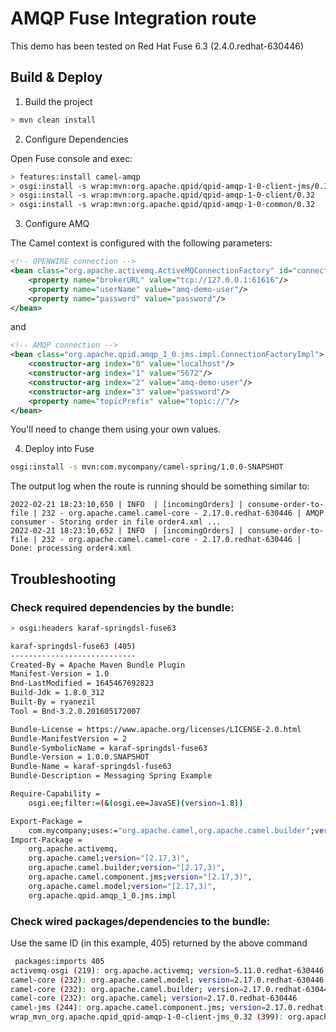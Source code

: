 # AMQP Fuse Integration route

This demo has been tested on Red Hat Fuse 6.3 (2.4.0.redhat-630446)

## Build & Deploy

1. Build the project

```bash
> mvn clean install
```


2. Configure Dependencies

Open Fuse console and exec:

```bash
> features:install camel-amqp
> osgi:install -s wrap:mvn:org.apache.qpid/qpid-amqp-1-0-client-jms/0.32
> osgi:install -s wrap:mvn:org.apache.qpid/qpid-amqp-1-0-client/0.32
> osgi:install -s wrap:mvn:org.apache.qpid/qpid-amqp-1-0-common/0.32
```

3. Configure AMQ

The Camel context is configured with the following parameters:

```xml
<!-- OPENWIRE connection -->
<bean class="org.apache.activemq.ActiveMQConnectionFactory" id="connectionFactory">
    <property name="brokerURL" value="tcp://127.0.0.1:61616"/>
    <property name="userName" value="amq-demo-user"/>
    <property name="password" value="password"/>
</bean>
```

and

```xml
<!-- AMQP connection -->
<bean class="org.apache.qpid.amqp_1_0.jms.impl.ConnectionFactoryImpl">
    <constructor-arg index="0" value="localhost"/>
    <constructor-arg index="1" value="5672"/>
    <constructor-arg index="2" value="amq-demo-user"/>
    <constructor-arg index="3" value="password"/>
    <property name="topicPrefix" value="topic://"/>
</bean>
```

You'll need to change them using your own values.

4. Deploy into Fuse

```bash
osgi:install -s mvn:com.mycompany/camel-spring/1.0.0-SNAPSHOT
```

The output log when the route is running should be something similar to:

```
2022-02-21 18:23:10,650 | INFO  | [incomingOrders] | consume-order-to-file | 232 - org.apache.camel.camel-core - 2.17.0.redhat-630446 | AMQP consumer - Storing order in file order4.xml ...
2022-02-21 18:23:10,652 | INFO  | [incomingOrders] | consume-order-to-file | 232 - org.apache.camel.camel-core - 2.17.0.redhat-630446 | Done: processing order4.xml
```

## Troubleshooting

### Check required dependencies by the bundle:

```bash
> osgi:headers karaf-springdsl-fuse63

karaf-springdsl-fuse63 (405)
----------------------------
Created-By = Apache Maven Bundle Plugin
Manifest-Version = 1.0
Bnd-LastModified = 1645467692823
Build-Jdk = 1.8.0_312
Built-By = ryanezil
Tool = Bnd-3.2.0.201605172007

Bundle-License = https://www.apache.org/licenses/LICENSE-2.0.html
Bundle-ManifestVersion = 2
Bundle-SymbolicName = karaf-springdsl-fuse63
Bundle-Version = 1.0.0.SNAPSHOT
Bundle-Name = karaf-springdsl-fuse63
Bundle-Description = Messaging Spring Example

Require-Capability =
	osgi.ee;filter:=(&(osgi.ee=JavaSE)(version=1.8))

Export-Package =
	com.mycompany;uses:="org.apache.camel,org.apache.camel.builder";version=1.0.0
Import-Package =
	org.apache.activemq,
	org.apache.camel;version="[2.17,3)",
	org.apache.camel.builder;version="[2.17,3)",
	org.apache.camel.component.jms;version="[2.17,3)",
	org.apache.camel.model;version="[2.17,3)",
	org.apache.qpid.amqp_1_0.jms.impl

```

### Check wired packages/dependencies to the bundle:

Use the same ID (in this example, 405) returned by the above command

```bash
 packages:imports 405
activemq-osgi (219): org.apache.activemq; version=5.11.0.redhat-630446
camel-core (232): org.apache.camel.model; version=2.17.0.redhat-630446
camel-core (232): org.apache.camel.builder; version=2.17.0.redhat-630446
camel-core (232): org.apache.camel; version=2.17.0.redhat-630446
camel-jms (244): org.apache.camel.component.jms; version=2.17.0.redhat-630446
wrap_mvn_org.apache.qpid_qpid-amqp-1-0-client-jms_0.32 (399): org.apache.qpid.amqp_1_0.jms.impl; version=0.0.0
```


